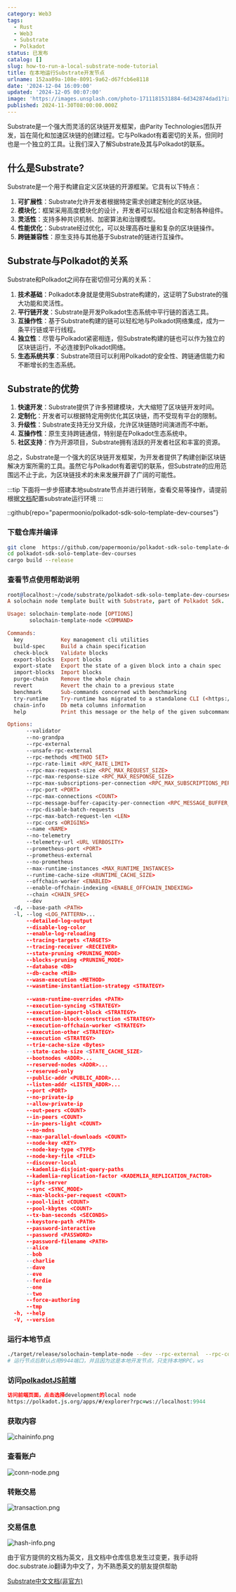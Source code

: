 ```yaml
---
category: Web3
tags:
  - Rust
  - Web3
  - Substrate
  - Polkadot
status: 已发布
catalog: []
slug: how-to-run-a-local-substrate-node-tutorial
title: 在本地运行Substrate开发节点
urlname: 152aa09a-108e-8091-9a62-d67fcb6e8118
date: '2024-12-04 16:09:00'
updated: '2024-12-05 00:07:00'
image: 'https://images.unsplash.com/photo-1711181531884-6d342874dad1?ixlib=rb-4.0.3&q=85&fm=jpg&crop=entropy&cs=srgb'
published: 2024-11-30T08:00:00.000Z
---
```


Substrate是一个强大而灵活的区块链开发框架，由Parity Technologies团队开发，旨在简化和加速区块链的创建过程。它与Polkadot有着密切的关系，但同时也是一个独立的工具。让我们深入了解Substrate及其与Polkadot的联系。


## 什么是Substrate?


Substrate是一个用于构建自定义区块链的开源框架。它具有以下特点：

1. **可扩展性**：Substrate允许开发者根据特定需求创建定制化的区块链。
2. **模块化**：框架采用高度模块化的设计，开发者可以轻松组合和定制各种组件。
3. **灵活性**：支持多种共识机制、加密算法和治理模型。
4. **性能优化**：Substrate经过优化，可以处理高吞吐量和复杂的区块链操作。
5. **跨链兼容性**：原生支持与其他基于Substrate的链进行互操作。

## Substrate与Polkadot的关系


Substrate和Polkadot之间存在密切但可分离的关系：

1. **技术基础**：Polkadot本身就是使用Substrate构建的，这证明了Substrate的强大功能和灵活性。
2. **平行链开发**：Substrate是开发Polkadot生态系统中平行链的首选工具。
3. **互操作性**：基于Substrate构建的链可以轻松地与Polkadot网络集成，成为一条平行链或平行线程。
4. **独立性**：尽管与Polkadot紧密相连，但Substrate构建的链也可以作为独立的区块链运行，不必连接到Polkadot网络。
5. **生态系统共享**：Substrate项目可以利用Polkadot的安全性、跨链通信能力和不断增长的生态系统。

## Substrate的优势

1. **快速开发**：Substrate提供了许多预建模块，大大缩短了区块链开发时间。
2. **定制化**：开发者可以根据特定用例优化其区块链，而不受现有平台的限制。
3. **升级性**：Substrate支持无分叉升级，允许区块链随时间演进而不中断。
4. **互操作性**：原生支持跨链通信，特别是在Polkadot生态系统中。
5. **社区支持**：作为开源项目，Substrate拥有活跃的开发者社区和丰富的资源。

总之，Substrate是一个强大的区块链开发框架，为开发者提供了构建创新区块链解决方案所需的工具。虽然它与Polkadot有着密切的联系，但Substrate的应用范围远不止于此，为区块链技术的未来发展开辟了广阔的可能性。


:::tip
下面将一步步搭建本地substrate节点并进行转账，查看交易等操作，请提前根据[文档](https://substrate-docs.pages.dev/en/install/macos/?mode=light)配置substrate运行环境
:::


::github{repo="papermoonio/polkadot-sdk-solo-template-dev-courses"}


### 下载仓库并编译


```bash
git clone  https://github.com/papermoonio/polkadot-sdk-solo-template-dev-courses 
cd polkadot-sdk-solo-template-dev-courses
cargo build --release
```


### 查看节点使用帮助说明


```prolog
root@localhost:~/code/substrate/polkadot-sdk-solo-template-dev-courses# ./target/release/solochain-template-node -h
A solochain node template built with Substrate, part of Polkadot Sdk.

Usage: solochain-template-node [OPTIONS]
       solochain-template-node <COMMAND>

Commands:
  key            Key management cli utilities
  build-spec     Build a chain specification
  check-block    Validate blocks
  export-blocks  Export blocks
  export-state   Export the state of a given block into a chain spec
  import-blocks  Import blocks
  purge-chain    Remove the whole chain
  revert         Revert the chain to a previous state
  benchmark      Sub-commands concerned with benchmarking
  try-runtime    Try-runtime has migrated to a standalone CLI (<https://github.com/paritytech/try-runtime-cli>). The subcommand exists as a stub and deprecation notice. It will be removed entirely some time after January 2024
  chain-info     Db meta columns information
  help           Print this message or the help of the given subcommand(s)

Options:
      --validator                                                                                Enable validator mode
      --no-grandpa                                                                               Disable GRANDPA
      --rpc-external                                                                             Listen to all RPC interfaces (default: local)
      --unsafe-rpc-external                                                                      Listen to all RPC interfaces
      --rpc-methods <METHOD SET>                                                                 RPC methods to expose. [default: auto] [possible values: auto, safe, unsafe]
      --rpc-rate-limit <RPC_RATE_LIMIT>                                                          RPC rate limiting (calls/minute) for each connection
      --rpc-max-request-size <RPC_MAX_REQUEST_SIZE>                                              Set the maximum RPC request payload size for both HTTP and WS in megabytes [default: 15]
      --rpc-max-response-size <RPC_MAX_RESPONSE_SIZE>                                            Set the maximum RPC response payload size for both HTTP and WS in megabytes [default: 15]
      --rpc-max-subscriptions-per-connection <RPC_MAX_SUBSCRIPTIONS_PER_CONNECTION>              Set the maximum concurrent subscriptions per connection [default: 1024]
      --rpc-port <PORT>                                                                          Specify JSON-RPC server TCP port
      --rpc-max-connections <COUNT>                                                              Maximum number of RPC server connections [default: 100]
      --rpc-message-buffer-capacity-per-connection <RPC_MESSAGE_BUFFER_CAPACITY_PER_CONNECTION>  The number of messages the RPC server is allowed to keep in memory [default: 64]
      --rpc-disable-batch-requests                                                               Disable RPC batch requests
      --rpc-max-batch-request-len <LEN>                                                          Limit the max length per RPC batch request
      --rpc-cors <ORIGINS>                                                                       Specify browser *origins* allowed to access the HTTP & WS RPC servers
      --name <NAME>                                                                              The human-readable name for this node
      --no-telemetry                                                                             Disable connecting to the Substrate telemetry server
      --telemetry-url <URL VERBOSITY>                                                            The URL of the telemetry server to connect to
      --prometheus-port <PORT>                                                                   Specify Prometheus exporter TCP Port
      --prometheus-external                                                                      Expose Prometheus exporter on all interfaces
      --no-prometheus                                                                            Do not expose a Prometheus exporter endpoint
      --max-runtime-instances <MAX_RUNTIME_INSTANCES>                                            The size of the instances cache for each runtime [max: 32] [default: 8]
      --runtime-cache-size <RUNTIME_CACHE_SIZE>                                                  Maximum number of different runtimes that can be cached [default: 2]
      --offchain-worker <ENABLED>                                                                Execute offchain workers on every block [default: when-authority] [possible values: always, never, when-authority]
      --enable-offchain-indexing <ENABLE_OFFCHAIN_INDEXING>                                      Enable offchain indexing API [default: false] [possible values: true, false]
      --chain <CHAIN_SPEC>                                                                       Specify the chain specification
      --dev                                                                                      Specify the development chain
  -d, --base-path <PATH>                                                                         Specify custom base path
  -l, --log <LOG_PATTERN>...                                                                     Sets a custom logging filter (syntax: `<target>=<level>`)
      --detailed-log-output                                                                      Enable detailed log output
      --disable-log-color                                                                        Disable log color output
      --enable-log-reloading                                                                     Enable feature to dynamically update and reload the log filter
      --tracing-targets <TARGETS>                                                                Sets a custom profiling filter
      --tracing-receiver <RECEIVER>                                                              Receiver to process tracing messages [default: log] [possible values: log]
      --state-pruning <PRUNING_MODE>                                                             Specify the state pruning mode
      --blocks-pruning <PRUNING_MODE>                                                            Specify the blocks pruning mode [default: archive-canonical]
      --database <DB>                                                                            Select database backend to use [possible values: rocksdb, paritydb, auto, paritydb-experimental]
      --db-cache <MiB>                                                                           Limit the memory the database cache can use
      --wasm-execution <METHOD>                                                                  Method for executing Wasm runtime code [default: compiled] [possible values: interpreted-i-know-what-i-do, compiled]
      --wasmtime-instantiation-strategy <STRATEGY>                                               The WASM instantiation method to use [default: pooling-copy-on-write] [possible values: pooling-copy-on-write, recreate-instance-copy-on-write, pooling,
                                                                                                 recreate-instance]
      --wasm-runtime-overrides <PATH>                                                            Specify the path where local WASM runtimes are stored
      --execution-syncing <STRATEGY>                                                             Runtime execution strategy for importing blocks during initial sync [possible values: native, wasm, both, native-else-wasm]
      --execution-import-block <STRATEGY>                                                        Runtime execution strategy for general block import (including locally authored blocks) [possible values: native, wasm, both, native-else-wasm]
      --execution-block-construction <STRATEGY>                                                  Runtime execution strategy for constructing blocks [possible values: native, wasm, both, native-else-wasm]
      --execution-offchain-worker <STRATEGY>                                                     Runtime execution strategy for offchain workers [possible values: native, wasm, both, native-else-wasm]
      --execution-other <STRATEGY>                                                               Runtime execution strategy when not syncing, importing or constructing blocks [possible values: native, wasm, both, native-else-wasm]
      --execution <STRATEGY>                                                                     The execution strategy that should be used by all execution contexts [possible values: native, wasm, both, native-else-wasm]
      --trie-cache-size <Bytes>                                                                  Specify the state cache size [default: 67108864]
      --state-cache-size <STATE_CACHE_SIZE>                                                      DEPRECATED: switch to `--trie-cache-size`
      --bootnodes <ADDR>...                                                                      Specify a list of bootnodes
      --reserved-nodes <ADDR>...                                                                 Specify a list of reserved node addresses
      --reserved-only                                                                            Whether to only synchronize the chain with reserved nodes
      --public-addr <PUBLIC_ADDR>...                                                             Public address that other nodes will use to connect to this node
      --listen-addr <LISTEN_ADDR>...                                                             Listen on this multiaddress
      --port <PORT>                                                                              Specify p2p protocol TCP port
      --no-private-ip                                                                            Always forbid connecting to private IPv4/IPv6 addresses
      --allow-private-ip                                                                         Always accept connecting to private IPv4/IPv6 addresses
      --out-peers <COUNT>                                                                        Number of outgoing connections we're trying to maintain [default: 8]
      --in-peers <COUNT>                                                                         Maximum number of inbound full nodes peers [default: 32]
      --in-peers-light <COUNT>                                                                   Maximum number of inbound light nodes peers [default: 100]
      --no-mdns                                                                                  Disable mDNS discovery (default: true)
      --max-parallel-downloads <COUNT>                                                           Maximum number of peers from which to ask for the same blocks in parallel [default: 5]
      --node-key <KEY>                                                                           Secret key to use for p2p networking
      --node-key-type <TYPE>                                                                     Crypto primitive to use for p2p networking [default: ed25519] [possible values: ed25519]
      --node-key-file <FILE>                                                                     File from which to read the node's secret key to use for p2p networking
      --discover-local                                                                           Enable peer discovery on local networks
      --kademlia-disjoint-query-paths                                                            Require iterative Kademlia DHT queries to use disjoint paths
      --kademlia-replication-factor <KADEMLIA_REPLICATION_FACTOR>                                Kademlia replication factor [default: 20]
      --ipfs-server                                                                              Join the IPFS network and serve transactions over bitswap protocol
      --sync <SYNC_MODE>                                                                         Blockchain syncing mode. [default: full] [possible values: full, fast, fast-unsafe, warp]
      --max-blocks-per-request <COUNT>                                                           Maximum number of blocks per request [default: 64]
      --pool-limit <COUNT>                                                                       Maximum number of transactions in the transaction pool [default: 8192]
      --pool-kbytes <COUNT>                                                                      Maximum number of kilobytes of all transactions stored in the pool [default: 20480]
      --tx-ban-seconds <SECONDS>                                                                 How long a transaction is banned for
      --keystore-path <PATH>                                                                     Specify custom keystore path
      --password-interactive                                                                     Use interactive shell for entering the password used by the keystore
      --password <PASSWORD>                                                                      Password used by the keystore
      --password-filename <PATH>                                                                 File that contains the password used by the keystore
      --alice                                                                                    Shortcut for `--name Alice --validator`
      --bob                                                                                      Shortcut for `--name Bob --validator`
      --charlie                                                                                  Shortcut for `--name Charlie --validator`
      --dave                                                                                     Shortcut for `--name Dave --validator`
      --eve                                                                                      Shortcut for `--name Eve --validator`
      --ferdie                                                                                   Shortcut for `--name Ferdie --validator`
      --one                                                                                      Shortcut for `--name One --validator`
      --two                                                                                      Shortcut for `--name Two --validator`
      --force-authoring                                                                          Enable authoring even when offline
      --tmp                                                                                      Run a temporary node
  -h, --help                                                                                     Print help (see more with '--help')
  -V, --version                                                                                  Print version
```


### 运行本地节点


```bash
./target/release/solochain-template-node --dev --rpc-external  --rpc-cors all
# 运行节点后默认占用9944端口，并且因为这是本地开发节点，只支持本地RPC，ws
```


### 访问[polkadotJS前端](https://polkadot.js.org/apps/#/explorer?rpc=ws://localhost:9944)


```prolog
访问前端页面，点击选择development的local node
https://polkadot.js.org/apps/#/explorer?rpc=ws://localhost:9944
```


### 获取内容


![chaininfo.png](https://prod-files-secure.s3.us-west-2.amazonaws.com/5d24fe63-e567-4804-86f9-9fdc62e13082/89be5adf-5619-4306-be75-45b425e3c446/chaininfo.png?X-Amz-Algorithm=AWS4-HMAC-SHA256&X-Amz-Content-Sha256=UNSIGNED-PAYLOAD&X-Amz-Credential=ASIAZI2LB466XP36QZFR%2F20250321%2Fus-west-2%2Fs3%2Faws4_request&X-Amz-Date=20250321T053723Z&X-Amz-Expires=3600&X-Amz-Security-Token=IQoJb3JpZ2luX2VjEEUaCXVzLXdlc3QtMiJGMEQCICWTsDQD2kSOe%2FylHeZb8tuLcb3nz6onN3qi8FC7PJY%2BAiBAesDE%2Fo7YgjYiwrZPrXK3aBcokRMr7PRMDduIZNfShyqIBAie%2F%2F%2F%2F%2F%2F%2F%2F%2F%2F8BEAAaDDYzNzQyMzE4MzgwNSIMVjoO21ozqsFNoyhoKtwDq5r0xzhtsV%2FIYxLOk8dpedTyHJ9pna7%2FDZ2UC%2BTxhnvnW2C3N%2BhrhLLD0yOTlukc7vqsgXg1juQIzXKg6QfBPHoRRZLWTqJjEEMUj3Bo1XjTDWqV3pGCllbn4e0V%2FkpzFZoODk%2BlRT4BtydbmCVa56wfWVKDsSLQuDAngdYIu94Mbuc%2BL4Ipl7wIXo5Ht%2Bw5u40FJaDGvI4RXeNYQddsR01cAJaXxgdsGv97D3pQXA%2BY%2FmzBpMIBNb%2BHTPDjkEmqWJjIfTvZ7ZS0NK%2B6CeWjOwwl9Zkrq%2F5v62utQMo3ted%2B%2BwhImnVF0KoJ7St%2B65gzLT3RR3EJL00VkcVw9rN5xwL4btGfIE%2FsSTR9d%2FS9Qny48nuxE1CEP0yNWlPaKaDfYSXXXS6ytUBqexXkQi9A83gLT89C0u%2B8xh1dBldP5SEO2Pr6b2UR6sVDqhSe28H%2BZo2hM8YOpPK78fD0sruvS0zCmphQdvY%2F4NyPoyytqJSht4pzbEvnuJ2LRYNIVbyc0YnMMsNGpSQ67EzDKHyxotBzHxkexafVIzWGiCcozgFI2Vjf3OVx3StlXsVoPPlaX1EYgODFb2ltgmaETgwa%2BdN0yAPfk1DnoUm1MUSh436tpmQxS7r4fhyiCbYwyNbzvgY6pgEkR4yvzZgRrEL6u5AMiEKaWei4txykZitiGw2gwMAh%2FUXM43KhmkKKqfn1iSsrkPdpsbgqSaz9BzTi%2BfSKLldlrYFC%2F1lV2cw6OVdXMmisxwectZMVDyL%2BI8W%2FIHfgKr%2Fd6GwxzC8MMCD8b%2F8RhSbOf8cr4zbVx3bmKD59HYEXqP8%2FD02CutFFs4rqOph8DZw%2F%2B%2B%2FhSe2LjeifnhYkOuO44c%2Fsthis&X-Amz-Signature=8391023a3fefaff309d4af12dc4c45544486fbc6bcbc0f0bb1d7456768e19d71&X-Amz-SignedHeaders=host&x-id=GetObject)


### 查看账户


![conn-node.png](https://prod-files-secure.s3.us-west-2.amazonaws.com/5d24fe63-e567-4804-86f9-9fdc62e13082/05964f92-c6d8-42d1-b4a1-b3a852295683/conn-node.png?X-Amz-Algorithm=AWS4-HMAC-SHA256&X-Amz-Content-Sha256=UNSIGNED-PAYLOAD&X-Amz-Credential=ASIAZI2LB466XP36QZFR%2F20250321%2Fus-west-2%2Fs3%2Faws4_request&X-Amz-Date=20250321T053723Z&X-Amz-Expires=3600&X-Amz-Security-Token=IQoJb3JpZ2luX2VjEEUaCXVzLXdlc3QtMiJGMEQCICWTsDQD2kSOe%2FylHeZb8tuLcb3nz6onN3qi8FC7PJY%2BAiBAesDE%2Fo7YgjYiwrZPrXK3aBcokRMr7PRMDduIZNfShyqIBAie%2F%2F%2F%2F%2F%2F%2F%2F%2F%2F8BEAAaDDYzNzQyMzE4MzgwNSIMVjoO21ozqsFNoyhoKtwDq5r0xzhtsV%2FIYxLOk8dpedTyHJ9pna7%2FDZ2UC%2BTxhnvnW2C3N%2BhrhLLD0yOTlukc7vqsgXg1juQIzXKg6QfBPHoRRZLWTqJjEEMUj3Bo1XjTDWqV3pGCllbn4e0V%2FkpzFZoODk%2BlRT4BtydbmCVa56wfWVKDsSLQuDAngdYIu94Mbuc%2BL4Ipl7wIXo5Ht%2Bw5u40FJaDGvI4RXeNYQddsR01cAJaXxgdsGv97D3pQXA%2BY%2FmzBpMIBNb%2BHTPDjkEmqWJjIfTvZ7ZS0NK%2B6CeWjOwwl9Zkrq%2F5v62utQMo3ted%2B%2BwhImnVF0KoJ7St%2B65gzLT3RR3EJL00VkcVw9rN5xwL4btGfIE%2FsSTR9d%2FS9Qny48nuxE1CEP0yNWlPaKaDfYSXXXS6ytUBqexXkQi9A83gLT89C0u%2B8xh1dBldP5SEO2Pr6b2UR6sVDqhSe28H%2BZo2hM8YOpPK78fD0sruvS0zCmphQdvY%2F4NyPoyytqJSht4pzbEvnuJ2LRYNIVbyc0YnMMsNGpSQ67EzDKHyxotBzHxkexafVIzWGiCcozgFI2Vjf3OVx3StlXsVoPPlaX1EYgODFb2ltgmaETgwa%2BdN0yAPfk1DnoUm1MUSh436tpmQxS7r4fhyiCbYwyNbzvgY6pgEkR4yvzZgRrEL6u5AMiEKaWei4txykZitiGw2gwMAh%2FUXM43KhmkKKqfn1iSsrkPdpsbgqSaz9BzTi%2BfSKLldlrYFC%2F1lV2cw6OVdXMmisxwectZMVDyL%2BI8W%2FIHfgKr%2Fd6GwxzC8MMCD8b%2F8RhSbOf8cr4zbVx3bmKD59HYEXqP8%2FD02CutFFs4rqOph8DZw%2F%2B%2B%2FhSe2LjeifnhYkOuO44c%2Fsthis&X-Amz-Signature=ee8e5d42ecd9e7662a8a58a0a73a7d863f762df7c7fa2f61e3289c1ee00ec9ac&X-Amz-SignedHeaders=host&x-id=GetObject)


### 转账交易


![transaction.png](https://prod-files-secure.s3.us-west-2.amazonaws.com/5d24fe63-e567-4804-86f9-9fdc62e13082/65593d3b-9b56-4fbe-a383-1447c903127f/transaction.png?X-Amz-Algorithm=AWS4-HMAC-SHA256&X-Amz-Content-Sha256=UNSIGNED-PAYLOAD&X-Amz-Credential=ASIAZI2LB466XP36QZFR%2F20250321%2Fus-west-2%2Fs3%2Faws4_request&X-Amz-Date=20250321T053723Z&X-Amz-Expires=3600&X-Amz-Security-Token=IQoJb3JpZ2luX2VjEEUaCXVzLXdlc3QtMiJGMEQCICWTsDQD2kSOe%2FylHeZb8tuLcb3nz6onN3qi8FC7PJY%2BAiBAesDE%2Fo7YgjYiwrZPrXK3aBcokRMr7PRMDduIZNfShyqIBAie%2F%2F%2F%2F%2F%2F%2F%2F%2F%2F8BEAAaDDYzNzQyMzE4MzgwNSIMVjoO21ozqsFNoyhoKtwDq5r0xzhtsV%2FIYxLOk8dpedTyHJ9pna7%2FDZ2UC%2BTxhnvnW2C3N%2BhrhLLD0yOTlukc7vqsgXg1juQIzXKg6QfBPHoRRZLWTqJjEEMUj3Bo1XjTDWqV3pGCllbn4e0V%2FkpzFZoODk%2BlRT4BtydbmCVa56wfWVKDsSLQuDAngdYIu94Mbuc%2BL4Ipl7wIXo5Ht%2Bw5u40FJaDGvI4RXeNYQddsR01cAJaXxgdsGv97D3pQXA%2BY%2FmzBpMIBNb%2BHTPDjkEmqWJjIfTvZ7ZS0NK%2B6CeWjOwwl9Zkrq%2F5v62utQMo3ted%2B%2BwhImnVF0KoJ7St%2B65gzLT3RR3EJL00VkcVw9rN5xwL4btGfIE%2FsSTR9d%2FS9Qny48nuxE1CEP0yNWlPaKaDfYSXXXS6ytUBqexXkQi9A83gLT89C0u%2B8xh1dBldP5SEO2Pr6b2UR6sVDqhSe28H%2BZo2hM8YOpPK78fD0sruvS0zCmphQdvY%2F4NyPoyytqJSht4pzbEvnuJ2LRYNIVbyc0YnMMsNGpSQ67EzDKHyxotBzHxkexafVIzWGiCcozgFI2Vjf3OVx3StlXsVoPPlaX1EYgODFb2ltgmaETgwa%2BdN0yAPfk1DnoUm1MUSh436tpmQxS7r4fhyiCbYwyNbzvgY6pgEkR4yvzZgRrEL6u5AMiEKaWei4txykZitiGw2gwMAh%2FUXM43KhmkKKqfn1iSsrkPdpsbgqSaz9BzTi%2BfSKLldlrYFC%2F1lV2cw6OVdXMmisxwectZMVDyL%2BI8W%2FIHfgKr%2Fd6GwxzC8MMCD8b%2F8RhSbOf8cr4zbVx3bmKD59HYEXqP8%2FD02CutFFs4rqOph8DZw%2F%2B%2B%2FhSe2LjeifnhYkOuO44c%2Fsthis&X-Amz-Signature=0b1447da504e8b68410986d1f2f8a59b09b5662c9bcc8b010428eb219c1eaf73&X-Amz-SignedHeaders=host&x-id=GetObject)


### 交易信息


![hash-info.png](https://prod-files-secure.s3.us-west-2.amazonaws.com/5d24fe63-e567-4804-86f9-9fdc62e13082/7b9b0ba8-edf2-4998-9e9d-9cde7a64aa23/hash-info.png?X-Amz-Algorithm=AWS4-HMAC-SHA256&X-Amz-Content-Sha256=UNSIGNED-PAYLOAD&X-Amz-Credential=ASIAZI2LB466XP36QZFR%2F20250321%2Fus-west-2%2Fs3%2Faws4_request&X-Amz-Date=20250321T053723Z&X-Amz-Expires=3600&X-Amz-Security-Token=IQoJb3JpZ2luX2VjEEUaCXVzLXdlc3QtMiJGMEQCICWTsDQD2kSOe%2FylHeZb8tuLcb3nz6onN3qi8FC7PJY%2BAiBAesDE%2Fo7YgjYiwrZPrXK3aBcokRMr7PRMDduIZNfShyqIBAie%2F%2F%2F%2F%2F%2F%2F%2F%2F%2F8BEAAaDDYzNzQyMzE4MzgwNSIMVjoO21ozqsFNoyhoKtwDq5r0xzhtsV%2FIYxLOk8dpedTyHJ9pna7%2FDZ2UC%2BTxhnvnW2C3N%2BhrhLLD0yOTlukc7vqsgXg1juQIzXKg6QfBPHoRRZLWTqJjEEMUj3Bo1XjTDWqV3pGCllbn4e0V%2FkpzFZoODk%2BlRT4BtydbmCVa56wfWVKDsSLQuDAngdYIu94Mbuc%2BL4Ipl7wIXo5Ht%2Bw5u40FJaDGvI4RXeNYQddsR01cAJaXxgdsGv97D3pQXA%2BY%2FmzBpMIBNb%2BHTPDjkEmqWJjIfTvZ7ZS0NK%2B6CeWjOwwl9Zkrq%2F5v62utQMo3ted%2B%2BwhImnVF0KoJ7St%2B65gzLT3RR3EJL00VkcVw9rN5xwL4btGfIE%2FsSTR9d%2FS9Qny48nuxE1CEP0yNWlPaKaDfYSXXXS6ytUBqexXkQi9A83gLT89C0u%2B8xh1dBldP5SEO2Pr6b2UR6sVDqhSe28H%2BZo2hM8YOpPK78fD0sruvS0zCmphQdvY%2F4NyPoyytqJSht4pzbEvnuJ2LRYNIVbyc0YnMMsNGpSQ67EzDKHyxotBzHxkexafVIzWGiCcozgFI2Vjf3OVx3StlXsVoPPlaX1EYgODFb2ltgmaETgwa%2BdN0yAPfk1DnoUm1MUSh436tpmQxS7r4fhyiCbYwyNbzvgY6pgEkR4yvzZgRrEL6u5AMiEKaWei4txykZitiGw2gwMAh%2FUXM43KhmkKKqfn1iSsrkPdpsbgqSaz9BzTi%2BfSKLldlrYFC%2F1lV2cw6OVdXMmisxwectZMVDyL%2BI8W%2FIHfgKr%2Fd6GwxzC8MMCD8b%2F8RhSbOf8cr4zbVx3bmKD59HYEXqP8%2FD02CutFFs4rqOph8DZw%2F%2B%2B%2FhSe2LjeifnhYkOuO44c%2Fsthis&X-Amz-Signature=aba19404c543b78e8748becb287e434dfc765ee972464d574dcdb6fc6b1498f1&X-Amz-SignedHeaders=host&x-id=GetObject)


由于官方提供的文档为英文，且文档中仓库信息发生过变更，我手动将doc.substrate.io翻译为中文了，为不熟悉英文的朋友提供帮助


[ Substrate中文文档(非官方)](https://substrate-docs.pages.dev/en/tutorials/build-a-blockchain/?mode=light)

